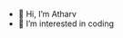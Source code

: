 - 👋 Hi, I’m Atharv
- 👀 I’m interested in coding


<!---
Diexatharv/Diexatharv is a ✨ special ✨ repository because its `README.md` (this file) appears on your GitHub profile.
You can click the Preview link to take a look at your changes.
--->
